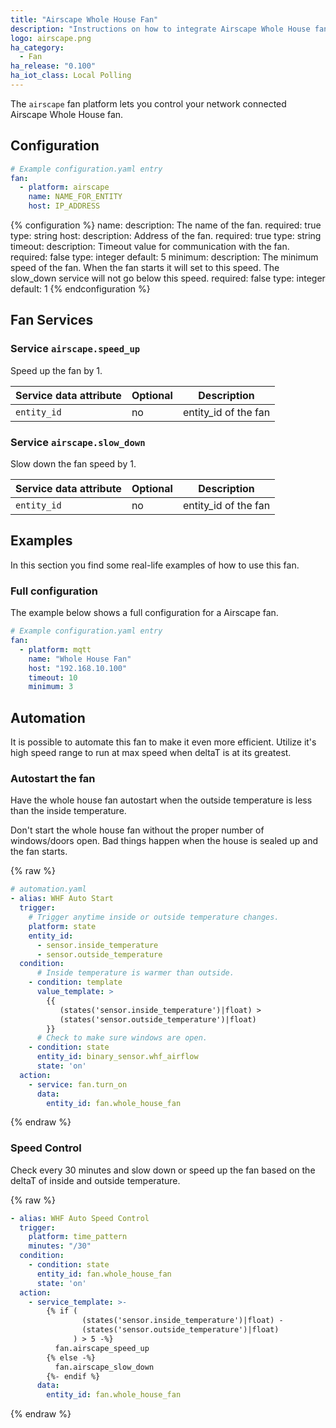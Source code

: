 ```yaml
---
title: "Airscape Whole House Fan"
description: "Instructions on how to integrate Airscape Whole House fans into Home Assistant."
logo: airscape.png
ha_category:
  - Fan
ha_release: "0.100"
ha_iot_class: Local Polling
---
```


The `airscape` fan platform lets you control your network connected Airscape Whole House fan.

## Configuration

```yaml
# Example configuration.yaml entry
fan:
  - platform: airscape
    name: NAME_FOR_ENTITY
    host: IP_ADDRESS
```

{% configuration %}
name:
  description: The name of the fan.
  required: true
  type: string
host:
  description: Address of the fan.
  required: true
  type: string
timeout:
  description: Timeout value for communication with the fan.
  required: false
  type: integer
  default: 5
minimum:
  description: The minimum speed of the fan.  When the fan starts it will set to this speed.  The slow_down service will not go below this speed.
  required: false
  type: integer
  default: 1
{% endconfiguration %}

## Fan Services

### Service `airscape.speed_up`

Speed up the fan by 1.

| Service data attribute | Optional | Description                                          |
|------------------------|----------|------------------------------------------------------|
| `entity_id`            |       no | entity_id of the fan                                 |

### Service `airscape.slow_down`

Slow down the fan speed by 1.

| Service data attribute | Optional | Description                                          |
|------------------------|----------|------------------------------------------------------|
| `entity_id`            |       no | entity_id of the fan                                 |

## Examples

In this section you find some real-life examples of how to use this fan.

### Full configuration

The example below shows a full configuration for a Airscape fan.

```yaml
# Example configuration.yaml entry
fan:
  - platform: mqtt
    name: "Whole House Fan"
    host: "192.168.10.100"
    timeout: 10
    minimum: 3

```

## Automation

It is possible to automate this fan to make it even more efficient.  Utilize it's high speed range to run at max speed when deltaT is at its greatest.

### Autostart the fan

Have the whole house fan autostart when the outside temperature is less than the inside temperature.
<div class='note warning'>
Don't start the whole house fan without the proper number of windows/doors open.  Bad things happen when the house is sealed up and the fan starts.
</div>

{% raw %}

```yaml
# automation.yaml
- alias: WHF Auto Start
  trigger:
    # Trigger anytime inside or outside temperature changes.
    platform: state
    entity_id:
      - sensor.inside_temperature
      - sensor.outside_temperature
  condition:
      # Inside temperature is warmer than outside.
    - condition: template
      value_template: >
        {{
           (states('sensor.inside_temperature')|float) >
           (states('sensor.outside_temperature')|float)
        }}
      # Check to make sure windows are open.
    - condition: state
      entity_id: binary_sensor.whf_airflow
      state: 'on'
  action:
    - service: fan.turn_on
      data:
        entity_id: fan.whole_house_fan
```

{% endraw %}

### Speed Control

Check every 30 minutes and slow down or speed up the fan based on the deltaT of inside and outside temperature.

{% raw %}

```yaml
- alias: WHF Auto Speed Control
  trigger:
    platform: time_pattern
    minutes: "/30"
  condition:
    - condition: state
      entity_id: fan.whole_house_fan
      state: 'on'
  action:
    - service_template: >-
        {% if (
                (states('sensor.inside_temperature')|float) -
                (states('sensor.outside_temperature')|float)
              ) > 5 -%}
          fan.airscape_speed_up
        {% else -%}
          fan.airscape_slow_down
        {%- endif %}
      data:
        entity_id: fan.whole_house_fan
```

{% endraw %}
